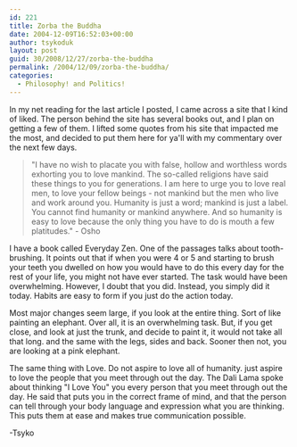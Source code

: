 ```yaml
---
id: 221
title: Zorba the Buddha
date: 2004-12-09T16:52:03+00:00
author: tsykoduk
layout: post
guid: 30/2008/12/27/zorba-the-buddha
permalink: /2004/12/09/zorba-the-buddha/
categories:
  - Philosophy! and Politics!
---
```

In my net reading for the last article I posted, I came across a site that I kind of liked. The person behind the site has several books out, and I plan on getting a few of them. I lifted some quotes from his site that impacted me the most, and decided to put them here for ya'll with my commentary over the next few days.

<blockquote>"I have no wish to placate you with false, hollow and worthless words exhorting you to love mankind. The so-called religions have said these things to you for generations. I am here to urge you to love real men, to love your fellow beings - not mankind but the men who live and work around you. Humanity is just a word; mankind is just a label. You cannot find humanity or mankind anywhere. And so humanity is easy to love because the only thing you have to do is mouth a few platitudes." - Osho</blockquote>

I have a book called Everyday Zen. One of the passages talks about tooth-brushing. It points out that if when you were 4 or 5 and starting to brush your teeth you dwelled on how you would have to do this every day for the rest of your life, you might not have ever started. The task would have been overwhelming. However, I doubt that you did. Instead, you simply did it today. Habits are easy to form if you just do the action today.

Most major changes seem large, if you look at the entire thing. Sort of like painting an elephant. Over all, it is an overwhelming task. But, if you get close, and look at just the trunk, and decide to paint it, it would not take all that long. and the same with the legs, sides and back. Sooner then not, you are looking at a pink elephant.

The same thing with Love. Do not aspire to love all of humanity. just aspire to love the people that you meet through out the day. The Dali Lama spoke about thinking "I Love You" you every person that you meet through out the day. He said that puts you in the correct frame of mind, and that the person can tell through your body language and expression what you are thinking. This puts them at ease and makes true communication possible.


-Tsyko